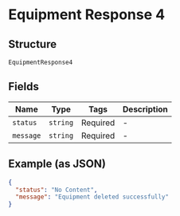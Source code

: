 
# Equipment Response 4

## Structure

`EquipmentResponse4`

## Fields

| Name | Type | Tags | Description |
|  --- | --- | --- | --- |
| `status` | `string` | Required | - |
| `message` | `string` | Required | - |

## Example (as JSON)

```json
{
  "status": "No Content",
  "message": "Equipment deleted successfully"
}
```

